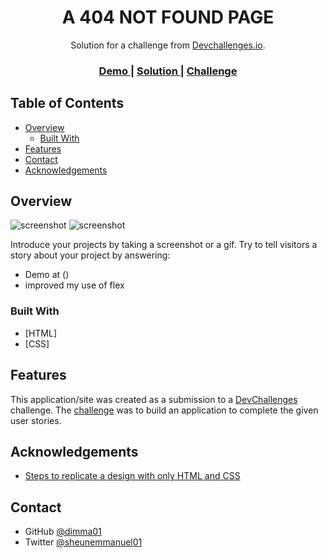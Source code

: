 <!-- Please update value in the {}  -->

<h1 align="center">A 404 NOT FOUND PAGE</h1>

<div align="center">
   Solution for a challenge from  <a href="http://devchallenges.io" target="_blank">Devchallenges.io</a>.
</div>

<div align="center">
  <h3>
    <a href="https://aesthetic-pasca-8286be.netlify.app">
      Demo
    </a>
    <span> | </span>
    <a href="https://github.com/dimma01/Dev-Challenges/edit/main/Solution%20-%20DevChallenge%20-%20ResponsiveWebsite/404-not-found-master">
      Solution
    </a>
    <span> | </span>
    <a href="https://devchallenges.io/challenges/hhmesazsqgKXrTkYkt0U">
      Challenge
    </a>
  </h3>
</div>

<!-- TABLE OF CONTENTS -->

## Table of Contents

- [Overview](#overview)
  - [Built With](#built-with)
- [Features](#features)
- [Contact](#contact)
- [Acknowledgements](#acknowledgements)

<!-- OVERVIEW -->

## Overview

![screenshot](https://user-images.githubusercontent.com/16707738/92399059-5716eb00-f132-11ea-8b14-bcacdc8ec97b.png)
![screenshot](https://www.google.com/imgres?imgurl=https%3A%2F%2Fimages.unsplash.com%2Fphoto-1503023345310-bd7c1de61c7d%3Fixlib%3Drb-1.2.1%26ixid%3DMnwxMjA3fDB8MHxzZWFyY2h8MXx8aHVtYW58ZW58MHx8MHx8%26w%3D1000%26q%3D80&imgrefurl=https%3A%2F%2Funsplash.com%2Fs%2Fphotos%2Fhuman&tbnid=0sOgRvZZyWRMuM&vet=12ahUKEwjdjYWi6aH5AhUGphoKHT0yCj4QMygBegUIARDdAQ..i&docid=ZaycYywhXLmIVM&w=1000&h=1250&q=images&ved=2ahUKEwjdjYWi6aH5AhUGphoKHT0yCj4QMygBegUIARDdAQ)

Introduce your projects by taking a screenshot or a gif. Try to tell visitors a story about your project by answering:

- Demo at ()
- improved my use of flex

### Built With

<!-- This section should list any major frameworks that you built your project using. Here are a few examples.-->

- [HTML]
- [CSS]


## Features

<!-- List the features of your application or follow the template. Don't share the figma file here :) -->

This application/site was created as a submission to a [DevChallenges](https://devchallenges.io/challenges) challenge. The [challenge](https://devchallenges.io/challenges/hhmesazsqgKXrTkYkt0U) was to build an application to complete the given user stories.


## Acknowledgements

<!-- This section should list any articles or add-ons/plugins that helps you to complete the project. This is optional but it will help you in the future. For exmpale -->

- [Steps to replicate a design with only HTML and CSS](https://devchallenges-blogs.web.app/how-to-replicate-design/)


## Contact

- GitHub [@dimma01](https://github.com/dimma01)
- Twitter [@sheunemmanuel01](https://twitter.com/sheunemmanuel01?t=ZflkwHgV9IiOzZOAQJsukA&s=09)
